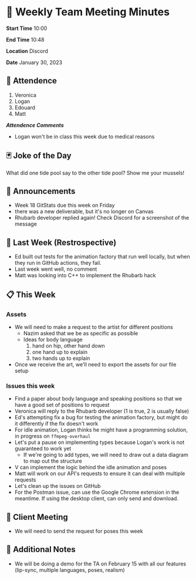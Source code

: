 # 🚀 Weekly Team Meeting Minutes

**Start Time** 10:00

**End Time** 10:48

**Location** Discord

**Date** January 30, 2023

## 👋 Attendence

1. Veronica
2. Logan
3. Edouard
4. Matt

***Attendence Comments***

- Logan won't be in class this week due to medical reasons

## 🃏 Joke of the Day

What did one tide pool say to the other tide pool? Show me your mussels!

## 📢 Announcements

- Week 18 GitStats due this week on Friday
- there was a new deliverable, but it's no longer on Canvas
- Rhubarb developer replied again! Check Discord for a screenshot of the message

## 📅 Last Week (Restrospective)

- Ed built out tests for the animation factory that run well locally, but when they run in GitHub actions, they fail.
- Last week went well, no comment
- Matt was looking into C++ to implement the Rhubarb hack

## 📋 This Week

### Assets

- We will need to make a request to the artist for different positions
  - Nazim asked that we be as specific as possible
  - Ideas for body language
    1) hand on hip, other hand down
    2) one hand up to explain
    3) two hands up to explain
- Once we receive the art, we'll need to export the assets for our file setup

### Issues this week

- Find a paper about body language and speaking positions so that we have a good set of positions to request
- Veronica will reply to the Rhubarb developer (1 is true, 2 is usually false)
- Ed's attempting fix a bug for testing the animation factory, but might do it differently if the fix doesn't work
- For idle animation, Logan thinks he might have a programming solution, in progress on `ffmpeg-overhaul`
- Let's put a pause on implementing types because Logan's work is not guaranteed to work yet
  - If we're going to add types, we will need to draw out a data diagram to map out the structure
- V can implement the logic behind the idle animation and poses
- Matt will work on our API's requests to ensure it can deal with multiple requests
- Let's clean up the issues on GitHub
- For the Postman issue, can use the Google Chrome extension in the meantime. If using the desktop client, can only send and download.

## 🤝 Client Meeting

- We will need to send the request for poses this week

## 📝 Additional Notes

- We will be doing a demo for the TA on February 15 with all our features (lip-sync, multiple languages, poses, realism)
